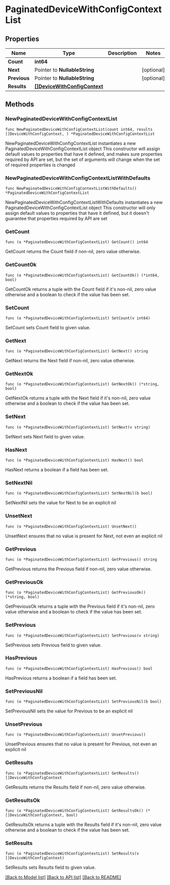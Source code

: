 # PaginatedDeviceWithConfigContextList

## Properties

Name | Type | Description | Notes
------------ | ------------- | ------------- | -------------
**Count** | **int64** |  | 
**Next** | Pointer to **NullableString** |  | [optional] 
**Previous** | Pointer to **NullableString** |  | [optional] 
**Results** | [**[]DeviceWithConfigContext**](DeviceWithConfigContext.md) |  | 

## Methods

### NewPaginatedDeviceWithConfigContextList

`func NewPaginatedDeviceWithConfigContextList(count int64, results []DeviceWithConfigContext, ) *PaginatedDeviceWithConfigContextList`

NewPaginatedDeviceWithConfigContextList instantiates a new PaginatedDeviceWithConfigContextList object
This constructor will assign default values to properties that have it defined,
and makes sure properties required by API are set, but the set of arguments
will change when the set of required properties is changed

### NewPaginatedDeviceWithConfigContextListWithDefaults

`func NewPaginatedDeviceWithConfigContextListWithDefaults() *PaginatedDeviceWithConfigContextList`

NewPaginatedDeviceWithConfigContextListWithDefaults instantiates a new PaginatedDeviceWithConfigContextList object
This constructor will only assign default values to properties that have it defined,
but it doesn't guarantee that properties required by API are set

### GetCount

`func (o *PaginatedDeviceWithConfigContextList) GetCount() int64`

GetCount returns the Count field if non-nil, zero value otherwise.

### GetCountOk

`func (o *PaginatedDeviceWithConfigContextList) GetCountOk() (*int64, bool)`

GetCountOk returns a tuple with the Count field if it's non-nil, zero value otherwise
and a boolean to check if the value has been set.

### SetCount

`func (o *PaginatedDeviceWithConfigContextList) SetCount(v int64)`

SetCount sets Count field to given value.


### GetNext

`func (o *PaginatedDeviceWithConfigContextList) GetNext() string`

GetNext returns the Next field if non-nil, zero value otherwise.

### GetNextOk

`func (o *PaginatedDeviceWithConfigContextList) GetNextOk() (*string, bool)`

GetNextOk returns a tuple with the Next field if it's non-nil, zero value otherwise
and a boolean to check if the value has been set.

### SetNext

`func (o *PaginatedDeviceWithConfigContextList) SetNext(v string)`

SetNext sets Next field to given value.

### HasNext

`func (o *PaginatedDeviceWithConfigContextList) HasNext() bool`

HasNext returns a boolean if a field has been set.

### SetNextNil

`func (o *PaginatedDeviceWithConfigContextList) SetNextNil(b bool)`

 SetNextNil sets the value for Next to be an explicit nil

### UnsetNext
`func (o *PaginatedDeviceWithConfigContextList) UnsetNext()`

UnsetNext ensures that no value is present for Next, not even an explicit nil
### GetPrevious

`func (o *PaginatedDeviceWithConfigContextList) GetPrevious() string`

GetPrevious returns the Previous field if non-nil, zero value otherwise.

### GetPreviousOk

`func (o *PaginatedDeviceWithConfigContextList) GetPreviousOk() (*string, bool)`

GetPreviousOk returns a tuple with the Previous field if it's non-nil, zero value otherwise
and a boolean to check if the value has been set.

### SetPrevious

`func (o *PaginatedDeviceWithConfigContextList) SetPrevious(v string)`

SetPrevious sets Previous field to given value.

### HasPrevious

`func (o *PaginatedDeviceWithConfigContextList) HasPrevious() bool`

HasPrevious returns a boolean if a field has been set.

### SetPreviousNil

`func (o *PaginatedDeviceWithConfigContextList) SetPreviousNil(b bool)`

 SetPreviousNil sets the value for Previous to be an explicit nil

### UnsetPrevious
`func (o *PaginatedDeviceWithConfigContextList) UnsetPrevious()`

UnsetPrevious ensures that no value is present for Previous, not even an explicit nil
### GetResults

`func (o *PaginatedDeviceWithConfigContextList) GetResults() []DeviceWithConfigContext`

GetResults returns the Results field if non-nil, zero value otherwise.

### GetResultsOk

`func (o *PaginatedDeviceWithConfigContextList) GetResultsOk() (*[]DeviceWithConfigContext, bool)`

GetResultsOk returns a tuple with the Results field if it's non-nil, zero value otherwise
and a boolean to check if the value has been set.

### SetResults

`func (o *PaginatedDeviceWithConfigContextList) SetResults(v []DeviceWithConfigContext)`

SetResults sets Results field to given value.



[[Back to Model list]](../README.md#documentation-for-models) [[Back to API list]](../README.md#documentation-for-api-endpoints) [[Back to README]](../README.md)


